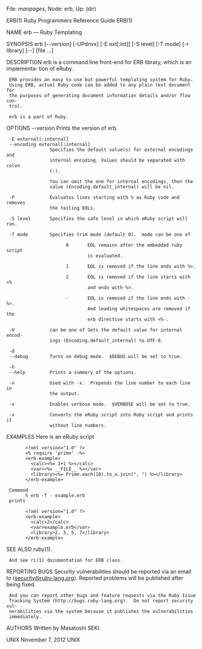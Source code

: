 File: *manpages*,  Node: erb,  Up: (dir)

ERB(1)                 Ruby Programmers Reference Guide                 ERB(1)

NAME
     erb — Ruby Templating

SYNOPSIS
     erb [--version] [-UPdnvx] [-E ext[:int]] [-S level] [-T mode]
         [-r library] [--] [file ...]

DESCRIPTION
     erb is a command line front-end for ERB library, which is an implementa‐
     tion of eRuby.

     ERB provides an easy to use but powerful templating system for Ruby.
     Using ERB, actual Ruby code can be added to any plain text document for
     the purposes of generating document information details and/or flow con‐
     trol.

     erb is a part of Ruby.

OPTIONS
     --version      Prints the version of erb.

     -E external[:internal]
     --encoding external[:internal]
                    Specifies the default value(s) for external encodings and
                    internal encoding. Values should be separated with colon
                    (:).

                    You can omit the one for internal encodings, then the
                    value (Encoding.default_internal) will be nil.

     -P             Evaluates lines starting with % as Ruby code and removes
                    the tailing EOLs.

     -S level       Specifies the safe level in which eRuby script will run.

     -T mode        Specifies trim mode (default 0).  mode can be one of

                          0       EOL remains after the embedded ruby script
                                  is evaluated.

                          1       EOL is removed if the line ends with %>.

                          2       EOL is removed if the line starts with <%
                                  and ends with %>.

                          -       EOL is removed if the line ends with -%>.
                                  And leading whitespaces are removed if the
                                  erb directive starts with <%-.

     -U             can be one of Sets the default value for internal encod‐
                    ings (Encoding.default_internal) to UTF-8.

     -d
     --debug        Turns on debug mode.  $DEBUG will be set to true.

     -h
     --help         Prints a summary of the options.

     -n             Used with -x.  Prepends the line number to each line in
                    the output.

     -v             Enables verbose mode.  $VERBOSE will be set to true.

     -x             Converts the eRuby script into Ruby script and prints it
                    without line numbers.

EXAMPLES
     Here is an eRuby script

           <?xml version="1.0" ?>
           <% require 'prime' -%>
           <erb-example>
             <calc><%= 1+1 %></calc>
             <var><%= __FILE__ %></var>
             <library><%= Prime.each(10).to_a.join(", ") %></library>
           </erb-example>

     Command
           % erb -T - example.erb
     prints

           <?xml version="1.0" ?>
           <erb-example>
             <calc>2</calc>
             <var>example.erb</var>
             <library>2, 3, 5, 7</library>
           </erb-example>

SEE ALSO
     ruby(1).

     And see ri(1) documentation for ERB class.

REPORTING BUGS
     Security vulnerabilities should be reported via an email to
     ⟨security@ruby-lang.org⟩.  Reported problems will be published after
     being fixed.

     And you can report other bugs and feature requests via the Ruby Issue
     Tracking System (http://bugs.ruby-lang.org).  Do not report security vul‐
     nerabilities via the system because it publishes the vulnerabilities
     immediately.

AUTHORS
     Written by Masatoshi SEKI.

UNIX                           November 7, 2012                           UNIX
